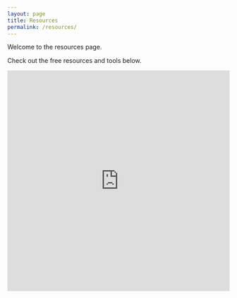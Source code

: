 ```yaml
---
layout: page
title: Resources
permalink: /resources/
---
```


Welcome to the resources page.

Check out the free resources and tools below.

<iframe src="https://drive.google.com/embeddedfolderview?id=1_zdhMpAIStCeAK9ZjZPYlnvQ-srW5UCw#grid" width="100%" height="500" frameborder="0"></iframe>